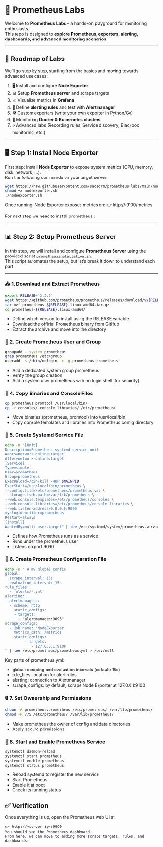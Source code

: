 # 🚀 Prometheus Labs  

Welcome to **Prometheus Labs** – a hands-on playground for monitoring enthusiasts.  
This repo is designed to **explore Prometheus, exporters, alerting, dashboards, and advanced monitoring scenarios**.  

---

## 📌 Roadmap of Labs
We’ll go step by step, starting from the basics and moving towards advanced use cases:

1. 🖥️ Install and configure **Node Exporter**  
2. 📊 Setup **Prometheus server** and scrape targets  
3. 📈 Visualize metrics in **Grafana**  
4. 🚨 Define **alerting rules** and test with **Alertmanager**  
5. 🛠️ Custom exporters (write your own exporter in Python/Go)  
6. 🐳 Monitoring **Docker & Kubernetes clusters**  
7. ⚡ Advanced labs (Recording rules, Service discovery, Blackbox monitoring, etc.)

---

## 🖥️ Step 1: Install Node Exporter
First step: install **Node Exporter** to expose system metrics (CPU, memory, disk, network, …).  
Run the following commands on your target server:

```bash
wget https://raw.githubusercontent.com/sadeqrm/prometheus-labs/main/nodeexporter.sh -O nodeexporter.sh
chmod +x nodeexporter.sh
./nodeexporter.sh
```

Once running, Node Exporter exposes metrics on:
👉 http://<server-ip>:9100/metrics

For next step we need to install prometheus :

---

## 📊 Step 2: Setup Prometheus Server  

In this step, we will install and configure **Prometheus Server** using the provided script [`prometheusinstallation.sh`](./Prometheus-Installation/prometheusinstallation.sh).  
This script automates the setup, but let’s break it down to understand each part.


---

### 📥 1. Download and Extract Prometheus
```bash
export RELEASE="3.5.0"
wget https://github.com/prometheus/prometheus/releases/download/v${RELEASE}/prometheus-${RELEASE}.linux-amd64.tar.gz
tar xvf prometheus-${RELEASE}.linux-amd64.tar.gz
cd prometheus-${RELEASE}.linux-amd64/
```
*  Define which version to install using the RELEASE variable
*  Download the official Prometheus binary from GitHub
*  Extract the archive and move into the directory
### 👤 2. Create Prometheus User and Group
```bash
groupadd --system prometheus
grep prometheus /etc/group
useradd -s /sbin/nologin -r -g prometheus prometheus
```
*  Add a dedicated system group prometheus
*  Verify the group creation
*  Add a system user prometheus with no login shell (for security)

### 📑 4. Copy Binaries and Console Files
```bash
cp prometheus promtool /usr/local/bin/
cp -r consoles/ console_libraries/ /etc/prometheus/
```
*  Move binaries (prometheus, promtool) into /usr/local/bin
*  Copy console templates and libraries into Prometheus config directory

### 🔧 5. Create Systemd Service File
```bash
echo -n "[Unit]
Description=Prometheus systemd service unit
Wants=network-online.target
After=network-online.target
[Service]
Type=simple
User=prometheus
Group=prometheus
ExecReload=/bin/kill -HUP $MAINPID
ExecStart=/usr/local/bin/prometheus \
--config.file=/etc/prometheus/prometheus.yml \
--storage.tsdb.path=/var/lib/prometheus \
--web.console.templates=/etc/prometheus/consoles \
--web.console.libraries=/etc/prometheus/console_libraries \
--web.listen-address=0.0.0.0:9090
SyslogIdentifier=prometheus
Restart=always
[Install]
WantedBy=multi-user.target" | tee /etc/systemd/system/prometheus.service >/dev/null
```
*  Defines how Prometheus runs as a service
*  Runs under the prometheus user
*  Listens on port 9090

### 📝 6. Create Prometheus Configuration File
```bash
echo -n " # my global config
global:
  scrape_interval: 15s
  evaluation_interval: 15s
rule_files:
  - 'alerts/*.yml'
alerting:
  alertmanagers:
  - scheme: http
    static_configs:
    - targets:
      - "alertmanager:9093"
scrape_configs:
  - job_name: 'NodeExporter'
    metrics_path: /metrics
    static_configs:
         - targets:
            - 127.0.0.1:9100
" | tee /etc/prometheus/prometheus.yml > /dev/null
```
Key parts of prometheus.yml:
  *  global: scraping and evaluation intervals (default: 15s)
  *  rule_files: location for alert rules
  *  alerting: connection to Alertmanager
  *  scrape_configs: by default, scrape Node Exporter at 127.0.0.1:9100
### 🔒 7. Set Ownership and Permissions
```bash
chown -R prometheus:prometheus /etc/prometheus/ /var/lib/prometheus/
chmod -R 775 /etc/prometheus/ /var/lib/prometheus/
```
*  Make prometheus the owner of config and data directories
*  Apply secure permissions

### 🚀 8. Start and Enable Prometheus Service
```bash
systemctl daemon-reload
systemctl start prometheus
systemctl enable prometheus
systemctl status prometheus
```
*  Reload systemd to register the new service
*  Start Prometheus
*  Enable it at boot
*  Check its running status

## ✅ Verification
Once everything is up, open the Prometheus web UI at:

    👉 http://<server-ip>:9090
    You should see the Prometheus dashboard.
    From here, we can move to adding more scrape targets, rules, and dashboards.
